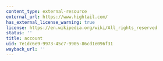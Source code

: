 ```yaml
---
content_type: external-resource
external_url: https://www.hightail.com/
has_external_license_warning: true
license: https://en.wikipedia.org/wiki/All_rights_reserved
status: ''
title: account
uid: 7e1dc6e9-9973-45c7-9905-86cd1e096f31
wayback_url: ''
---
```


